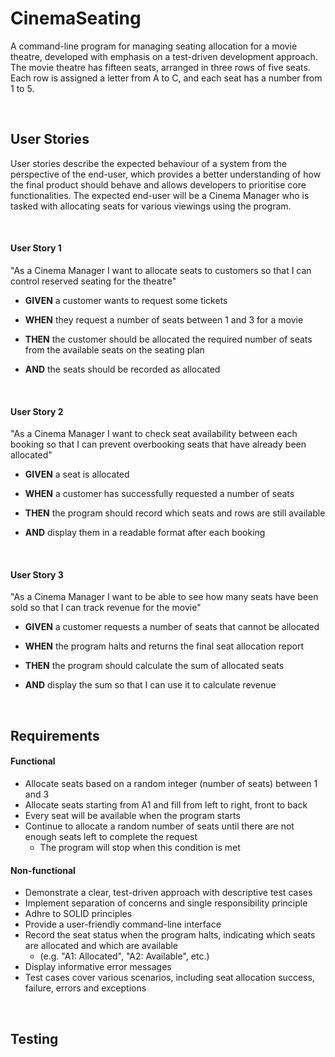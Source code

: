 # CinemaSeating
A command-line program for managing seating allocation for a movie theatre, developed with emphasis on a test-driven development approach. The movie theatre has fifteen seats, arranged in three rows of five seats. Each row is assigned a letter from A to C, and each seat has a number from 1 to 5.

<br/>

## User Stories
User stories describe the expected behaviour of a system from the perspective of the end-user, which provides a better understanding of how the final product should behave and allows developers to prioritise core functionalities.
The expected end-user will be a Cinema Manager who is tasked with allocating seats for various viewings using the program.

<br/>

#### User Story 1
"As a Cinema Manager I want to allocate seats to customers so that I can control reserved seating for the theatre"

- <b>GIVEN</b> a customer wants to request some tickets

- <b>WHEN</b> they request a number of seats between 1 and 3 for a movie

- <b>THEN</b> the customer should be allocated the required number of seats
from the available seats on the seating plan

- <b>AND</b> the seats should be recorded as allocated

<br/>

#### User Story 2
"As a Cinema Manager I want to check seat availability between each booking so that I can prevent overbooking seats that have already been allocated"

- <b>GIVEN</b> a seat is allocated

- <b>WHEN</b> a customer has successfully requested a number of seats

- <b>THEN</b> the program should record which seats and rows are still available

- <b>AND</b> display them in a readable format after each booking

<br/>

#### User Story 3
"As a Cinema Manager I want to be able to see how many seats have been sold so that I can track revenue for the movie"

- <b>GIVEN</b> a customer requests a number of seats that cannot be allocated

- <b>WHEN</b> the program halts and returns the final seat allocation report

- <b>THEN</b> the program should calculate the sum of allocated seats

- <b>AND</b> display the sum so that I can use it to calculate revenue


<br/>

## Requirements

#### Functional

- Allocate seats based on a random integer (number of seats) between 1 and 3
- Allocate seats starting from A1 and fill from left to right, front to back
- Every seat will be available when the program starts
- Continue to allocate a random number of seats until there are not enough seats left to complete the request
  - The program will stop when this condition is met


#### Non-functional

- Demonstrate a clear, test-driven approach with descriptive test cases
- Implement separation of concerns and single responsibility principle
- Adhre to SOLID principles
- Provide a user-friendly command-line interface
- Record the seat status when the program halts, indicating which seats are allocated and which are available
  - (e.g. "A1: Allocated", "A2: Available", etc.)
- Display informative error messages
- Test cases cover various scenarios, including seat allocation success, failure, errors and exceptions


<br/>

## Testing
